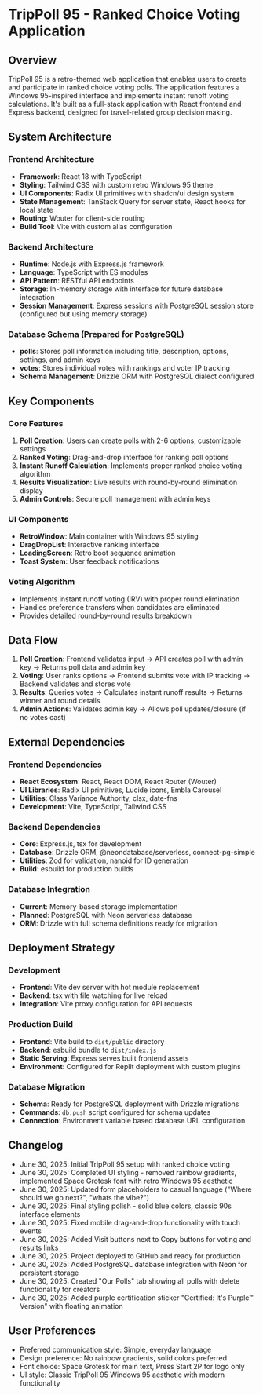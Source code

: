 # TripPoll 95 - Ranked Choice Voting Application

## Overview

TripPoll 95 is a retro-themed web application that enables users to create and participate in ranked choice voting polls. The application features a Windows 95-inspired interface and implements instant runoff voting calculations. It's built as a full-stack application with React frontend and Express backend, designed for travel-related group decision making.

## System Architecture

### Frontend Architecture
- **Framework**: React 18 with TypeScript
- **Styling**: Tailwind CSS with custom retro Windows 95 theme
- **UI Components**: Radix UI primitives with shadcn/ui design system
- **State Management**: TanStack Query for server state, React hooks for local state
- **Routing**: Wouter for client-side routing
- **Build Tool**: Vite with custom alias configuration

### Backend Architecture
- **Runtime**: Node.js with Express.js framework
- **Language**: TypeScript with ES modules
- **API Pattern**: RESTful API endpoints
- **Storage**: In-memory storage with interface for future database integration
- **Session Management**: Express sessions with PostgreSQL session store (configured but using memory storage)

### Database Schema (Prepared for PostgreSQL)
- **polls**: Stores poll information including title, description, options, settings, and admin keys
- **votes**: Stores individual votes with rankings and voter IP tracking
- **Schema Management**: Drizzle ORM with PostgreSQL dialect configured

## Key Components

### Core Features
1. **Poll Creation**: Users can create polls with 2-6 options, customizable settings
2. **Ranked Voting**: Drag-and-drop interface for ranking poll options
3. **Instant Runoff Calculation**: Implements proper ranked choice voting algorithm
4. **Results Visualization**: Live results with round-by-round elimination display
5. **Admin Controls**: Secure poll management with admin keys

### UI Components
- **RetroWindow**: Main container with Windows 95 styling
- **DragDropList**: Interactive ranking interface
- **LoadingScreen**: Retro boot sequence animation
- **Toast System**: User feedback notifications

### Voting Algorithm
- Implements instant runoff voting (IRV) with proper round elimination
- Handles preference transfers when candidates are eliminated
- Provides detailed round-by-round results breakdown

## Data Flow

1. **Poll Creation**: Frontend validates input → API creates poll with admin key → Returns poll data and admin key
2. **Voting**: User ranks options → Frontend submits vote with IP tracking → Backend validates and stores vote
3. **Results**: Queries votes → Calculates instant runoff results → Returns winner and round details
4. **Admin Actions**: Validates admin key → Allows poll updates/closure (if no votes cast)

## External Dependencies

### Frontend Dependencies
- **React Ecosystem**: React, React DOM, React Router (Wouter)
- **UI Libraries**: Radix UI primitives, Lucide icons, Embla Carousel
- **Utilities**: Class Variance Authority, clsx, date-fns
- **Development**: Vite, TypeScript, Tailwind CSS

### Backend Dependencies
- **Core**: Express.js, tsx for development
- **Database**: Drizzle ORM, @neondatabase/serverless, connect-pg-simple
- **Utilities**: Zod for validation, nanoid for ID generation
- **Build**: esbuild for production builds

### Database Integration
- **Current**: Memory-based storage implementation
- **Planned**: PostgreSQL with Neon serverless database
- **ORM**: Drizzle with full schema definitions ready for migration

## Deployment Strategy

### Development
- **Frontend**: Vite dev server with hot module replacement
- **Backend**: tsx with file watching for live reload
- **Integration**: Vite proxy configuration for API requests

### Production Build
- **Frontend**: Vite build to `dist/public` directory
- **Backend**: esbuild bundle to `dist/index.js`
- **Static Serving**: Express serves built frontend assets
- **Environment**: Configured for Replit deployment with custom plugins

### Database Migration
- **Schema**: Ready for PostgreSQL deployment with Drizzle migrations
- **Commands**: `db:push` script configured for schema updates
- **Connection**: Environment variable based database URL configuration

## Changelog

- June 30, 2025: Initial TripPoll 95 setup with ranked choice voting
- June 30, 2025: Completed UI styling - removed rainbow gradients, implemented Space Grotesk font with retro Windows 95 aesthetic
- June 30, 2025: Updated form placeholders to casual language ("Where should we go next?", "whats the vibe?")
- June 30, 2025: Final styling polish - solid blue colors, classic 90s interface elements
- June 30, 2025: Fixed mobile drag-and-drop functionality with touch events
- June 30, 2025: Added Visit buttons next to Copy buttons for voting and results links
- June 30, 2025: Project deployed to GitHub and ready for production
- June 30, 2025: Added PostgreSQL database integration with Neon for persistent storage
- June 30, 2025: Created "Our Polls" tab showing all polls with delete functionality for creators
- June 30, 2025: Added purple certification sticker "Certified: It's Purple™ Version" with floating animation

## User Preferences

- Preferred communication style: Simple, everyday language
- Design preference: No rainbow gradients, solid colors preferred
- Font choice: Space Grotesk for main text, Press Start 2P for logo only
- UI style: Classic TripPoll 95 Windows 95 aesthetic with modern functionality